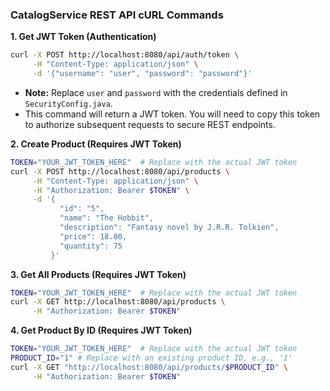 ### CatalogService REST API cURL Commands

**1. Get JWT Token (Authentication)**

```bash
curl -X POST http://localhost:8080/api/auth/token \
     -H "Content-Type: application/json" \
     -d '{"username": "user", "password": "password"}'
```

*   **Note:** Replace `user` and `password` with the credentials defined in `SecurityConfig.java`.
*   This command will return a JWT token. You will need to copy this token to authorize subsequent requests to secure REST endpoints.

**2. Create Product (Requires JWT Token)**

```bash
TOKEN="YOUR_JWT_TOKEN_HERE"  # Replace with the actual JWT token
curl -X POST http://localhost:8080/api/products \
     -H "Content-Type: application/json" \
     -H "Authorization: Bearer $TOKEN" \
     -d '{
           "id": "5",
           "name": "The Hobbit",
           "description": "Fantasy novel by J.R.R. Tolkien",
           "price": 18.00,
           "quantity": 75
         }'
```

**3. Get All Products (Requires JWT Token)**

```bash
TOKEN="YOUR_JWT_TOKEN_HERE"  # Replace with the actual JWT token
curl -X GET http://localhost:8080/api/products \
     -H "Authorization: Bearer $TOKEN"
```

**4. Get Product By ID (Requires JWT Token)**

```bash
TOKEN="YOUR_JWT_TOKEN_HERE"  # Replace with the actual JWT token
PRODUCT_ID="1" # Replace with an existing product ID, e.g., '1'
curl -X GET "http://localhost:8080/api/products/$PRODUCT_ID" \
     -H "Authorization: Bearer $TOKEN"
```
